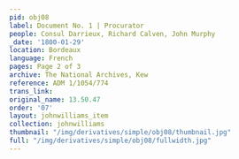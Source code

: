```yaml
---
pid: obj08
label: Document No. 1 | Procurator
people: Consul Darrieux, Richard Calven, John Murphy
_date: '1800-01-29'
location: Bordeaux
language: French
pages: Page 2 of 3
archive: The National Archives, Kew
reference: ADM 1/1054/774
trans_link:
original_name: 13.50.47
order: '07'
layout: johnwilliams_item
collection: johnwilliams
thumbnail: "/img/derivatives/simple/obj08/thumbnail.jpg"
full: "/img/derivatives/simple/obj08/fullwidth.jpg"
---
```

